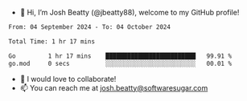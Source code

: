 - 👋 Hi, I’m Josh Beatty (@jbeatty88), welcome to my GitHub profile!

<!--START_SECTION:waka-->

```txt
From: 04 September 2024 - To: 04 October 2024

Total Time: 1 hr 17 mins

Go         1 hr 17 mins    █████████████████████████   99.91 %
go.mod     0 secs          ░░░░░░░░░░░░░░░░░░░░░░░░░   00.01 %
```

<!--END_SECTION:waka-->

- 💞️ I would love to collaborate!
- 📫 You can reach me at josh.beatty@softwaresugar.com

<!---
jbeatty88/jbeatty88 is a ✨ special ✨ repository because its `README.md` (this file) appears on your GitHub profile.
You can click the Preview link to take a look at your changes.
--->
